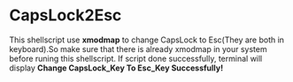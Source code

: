 # CapsLock2Esc
This shellscript use **xmodmap** to change CapsLock to Esc(They are both in keyboard).So make sure that there is already xmodmap in your system before runing this shellscript.
If script done successfully, terminal will display **Change CapsLock_Key To Esc_Key Successfully!**
